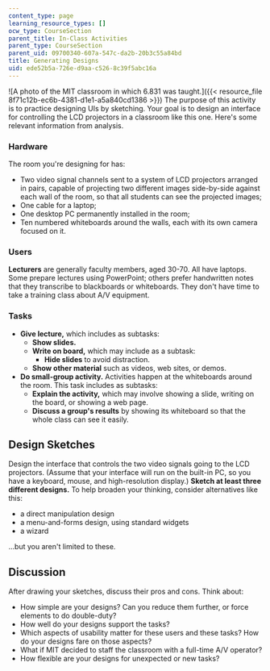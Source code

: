 ```yaml
---
content_type: page
learning_resource_types: []
ocw_type: CourseSection
parent_title: In-Class Activities
parent_type: CourseSection
parent_uid: 09700340-607a-547c-da2b-20b3c55a84bd
title: Generating Designs
uid: ede52b5a-726e-d9aa-c526-8c39f5abc16a
---
```


![A photo of the MIT classroom in which 6.831 was taught.]({{< resource_file 8f71c12b-ec6b-4381-d1e1-a5a840cd1386 >}}) The purpose of this activity is to practice designing UIs by sketching. Your goal is to design an interface for controlling the LCD projectors in a classroom like this one. Here's some relevant information from analysis.

### Hardware

The room you're designing for has:

*   Two video signal channels sent to a system of LCD projectors arranged in pairs, capable of projecting two different images side-by-side against each wall of the room, so that all students can see the projected images;
*   One cable for a laptop;
*   One desktop PC permanently installed in the room;
*   Ten numbered whiteboards around the walls, each with its own camera focused on it.

### Users

**Lecturers** are generally faculty members, aged 30-70. All have laptops. Some prepare lectures using PowerPoint; others prefer handwritten notes that they transcribe to blackboards or whiteboards. They don't have time to take a training class about A/V equipment.

### Tasks

*   **Give lecture,** which includes as subtasks:
    *   **Show slides.**
    *   **Write on board,** which may include as a subtask:
        *   **Hide slides** to avoid distraction.
    *   **Show other material** such as videos, web sites, or demos.
*   **Do small-group activity.** Activities happen at the whiteboards around the room. This task includes as subtasks:
    *   **Explain the activity,** which may involve showing a slide, writing on the board, or showing a web page.
    *   **Discuss a group's results** by showing its whiteboard so that the whole class can see it easily.

Design Sketches
---------------

Design the interface that controls the two video signals going to the LCD projectors. (Assume that your interface will run on the built-in PC, so you have a keyboard, mouse, and high-resolution display.) **Sketch at least three different designs.** To help broaden your thinking, consider alternatives like this:

*   a direct manipulation design
*   a menu-and-forms design, using standard widgets
*   a wizard

...but you aren't limited to these.

Discussion
----------

After drawing your sketches, discuss their pros and cons. Think about:

*   How simple are your designs? Can you reduce them further, or force elements to do double-duty?
*   How well do your designs support the tasks?
*   Which aspects of usability matter for these users and these tasks? How do your designs fare on those aspects?
*   What if MIT decided to staff the classroom with a full-time A/V operator?
*   How flexible are your designs for unexpected or new tasks?
